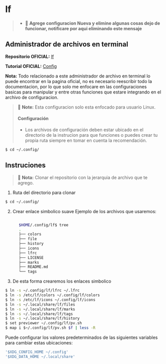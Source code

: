 # lf
> * :memo: **Agrege configuracion Nueva y elimine algunas cosas dejo de funcionar, notificare por aqui eliminando este mensaje**
## Administrador de archivos en terminal

**Repositorio OFICIAL:**  [lf](https://github.com/gokcehan/lf)

**Tutorial OFICIAL:** [Config](https://github.com/gokcehan/lf/wiki/Tutorial)

**Nota:** Todo relacionado a este administrador de archivo en terminal lo puede encontrar en la pagina oficial, no es necesario reescribir todo la documentacion, por lo que solo me enfocare en las configuraciones basicas para manipular y entre otras funciones que estare integrando en el archivo de configuracion.

> :memo: **Note:** Esta configuracion solo esta enfocado para usuario Linux.
> #### Configuración 
>
> - Los archivos de configuración deben estar ubicado en el directorio de la instrucion para que funciones o puedes crear tu propia ruta siempre en tomar en cuenta la recomendación.
```bash
$ cd ~/.config/
```

## Instruciones
> :memo: **Nota:** Clonar el repositorio con la jerarquia de archivo que te agrego.
1. Ruta del directorio para clonar 

```bash
$ cd ~/.config/
```

2. Crear enlace simbolico suave
Ejemplo de los archivos que usaremos:
```zsh

      $HOME/.config/lf$ tree
      .
      ├── colors
      ├── file
      ├── history
      ├── icons
      ├── lfrc
      ├── LICENSE
      ├── marks
      ├── README.md
      └── tags
```
3. De esta forma crearemos los enlaces simbolico
```bash
$ ln -s ~/.config/lf/lfrc ~/.lfrc
$ ln -s /etc/lf/colors ~/.config/lf/colors
$ ln -s /etc/lf/icons ~/.config/lf/icons
$ ln -s ~/.local/share/lf/files
$ ln -s ~/.local/share/lf/marks
$ ln -s ~/.local/share/lf/tags
$ ln -s ~/.local/share/lf/history
$ set previewer ~/.config/lf/pv.sh
$ map i $~/.config/lf/pv.sh $f | less -R

```
Puede configurar los valores predeterminados de las siguientes variables para cambiar estas ubicaciones:
```bash
'$XDG_CONFIG_HOME ~/.config'
'$XDG_DATA_HOME ~/.local/share'
```

